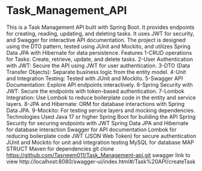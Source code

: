 # Task_Management_API
This is a Task Management API built with Spring Boot. It provides endpoints for creating, reading, updating, and deleting tasks. It uses JWT for security, and Swagger for interactive API documentation. The project is designed using the DTO pattern, tested using JUnit and Mockito, and utilizes Spring Data JPA with Hibernate for data persistence.
Features
1-CRUD operations for Tasks: Create, retrieve, update, and delete tasks.
2-User Authentication with JWT: Secure the API using JWT for user authentication.
3-DTO (Data Transfer Objects): Separate business logic from the entity model.
4-Unit and Integration Testing: Tested with JUnit and Mockito.
5-Swagger API Documentation: Explore API endpoints interactively.
6-Spring Security with JWT: Secure the endpoints with token-based authentication.
7-Lombok Integration: Use Lombok to reduce boilerplate code in the entity and service layers.
8-JPA and Hibernate: ORM for database interactions with Spring Data JPA.
9-Mockito: For testing service layers and mocking dependencies.
Technologies Used
Java 17 or higher
Spring Boot for building the API
Spring Security for securing endpoints with JWT
Spring Data JPA and Hibernate for database interaction
Swagger for API documentation
Lombok for reducing boilerplate code
JWT (JSON Web Token) for secure authentication
JUnit and Mockito for unit and integration testing
MySQL for database
MAP STRUCT 
Maven for dependencies
git clone https://github.com/Tasneem011/Task_Management-api.git
swagger link to view http://localhost:8080/swagger-ui/index.html#/Task%20API/createTask
